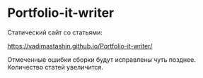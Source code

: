 # Portfolio-it-writer
Статический сайт со статьями:

https://vadimastashin.github.io/Portfolio-it-writer/

Отмеченные ошибки сборки будут исправлены чуть позднее. Количество статей увеличится.
